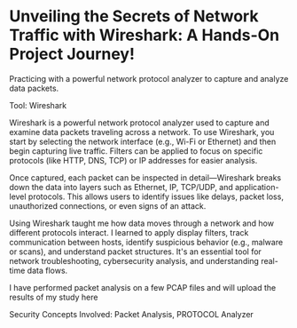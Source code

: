 # Unveiling the Secrets of Network Traffic with Wireshark: A Hands-On Project Journey!
Practicing with a powerful network protocol analyzer to capture and analyze data packets.

Tool: Wireshark

Wireshark is a powerful network protocol analyzer used to capture and examine data packets traveling across a network. To use Wireshark, you start by selecting the network interface (e.g., Wi-Fi or Ethernet) and then begin capturing live traffic. Filters can be applied to focus on specific protocols (like HTTP, DNS, TCP) or IP addresses for easier analysis.

Once captured, each packet can be inspected in detail—Wireshark breaks down the data into layers such as Ethernet, IP, TCP/UDP, and application-level protocols. This allows users to identify issues like delays, packet loss, unauthorized connections, or even signs of an attack.



Using Wireshark taught me how data moves through a network and how different protocols interact. I learned to apply display filters, track communication between hosts, identify suspicious behavior (e.g., malware or scans), and understand packet structures. It's an essential tool for network troubleshooting, cybersecurity analysis, and understanding real-time data flows. 

I have performed packet analysis on a few PCAP files and will upload the results of my study here


Security Concepts Involved: Packet Analysis, PROTOCOL Analyzer
